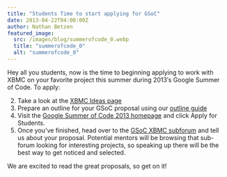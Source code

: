 ```yaml
---
title: "Students Time to start applying for GSoC"
date: 2013-04-22T04:00:00Z
author: Nathan Betzen
featured_image:
  src: /images/blog/summerofcode_0.webp
  title: "summerofcode_0"
  alt: "summerofcode_0"
---
```


Hey all you students, now is the time to beginning applying to work with XBMC on your favorite project this summer during 2013′s Google Summer of Code. To apply:

2.  Take a look at the [XBMC Ideas page](https://kodi.wiki/view/Google_Summer_of_Code_2013 "XBMC GSOC Ideas Page")
3.  Prepare an outline for your GSoC proposal using our [outline guide](https://kodi.wiki/view/Google_Summer_of_Code_2013 "GSoC Proposal Outline Guide")
4.  Visit the [Google Summer of Code 2013 homepage](http://www.google-melange.com/gsoc/homepage/google/gsoc2013 "GSOC Home Page") and click Apply for Students.
5.  Once you’ve finished, head over to the [GSoC XBMC subforum](https://forum.kodi.tv/forumdisplay.php?fid=191 "GSOC XBMC Subforum") and tell us about your proposal. Potential mentors will be browsing that sub-forum looking for interesting projects, so speaking up there will be the best way to get noticed and selected.

We are excited to read the great proposals, so get on it!
